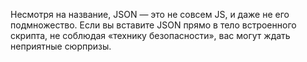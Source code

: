 Несмотря на название, JSON — это не совсем JS, и даже не его подмножество. Если вы вставите JSON прямо в тело встроенного скрипта, не соблюдая «технику безопасности», вас могут ждать неприятные сюрпризы.